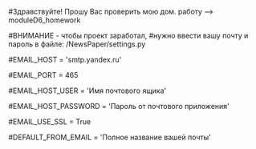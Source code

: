 #Здравствуйте! Прошу Вас проверить мою дом. работу --> moduleD6_homework

#ВНИМАНИЕ - чтобы проект заработал, 
#нужно ввести вашу почту и пароль в файле: /NewsPaper/settings.py


#EMAIL_HOST = 'smtp.yandex.ru'

#EMAIL_PORT = 465

#EMAIL_HOST_USER = 'Имя почтового ящика'

#EMAIL_HOST_PASSWORD = 'Пароль от почтового приложения'       

#EMAIL_USE_SSL = True

#DEFAULT_FROM_EMAIL = 'Полное название вашей почты'   





